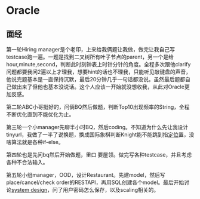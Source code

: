 # Oracle

## 面经

第一轮Hiring manager是个老印，上来给我俩题让我做，做完让我自己写testcase跑一遍。一题是找到二叉树所有叶子节点的parent，另一个是给hour,minute,second，判断此时刻钟表上时针分针的角度。全程多次跟他clarify问题都要我问2遍以上才理我，想要hint的话也不理我，只能听见敲键盘的声音，他说完题基本是一直保持沉默，最后20分钟几乎一句话都没说。虽然最后题都自己做出来了但他也基本没说话。这个人应该一开始就没想收我，从此对Oracle更加反感。  
  
第二轮ABC小哥挺好的，问俩BQ然后做题，判断Top10出现频率的String，全程不断优化直到不能优化为止。  
  
第三轮一个小manager先聊半小时BQ，然后coding。不知道为什么先让我设计tinyurl，我做了一半了说换题，换成国际象棋判断Knight能不能跳到指[定位](http://www.1point3acres.com/warald-evaluation-%E5%85%8D%E8%B4%B9%E5%92%A8%E8%AF%A2%E8%83%8C%E6%99%AF%E8%AF%84%E4%BC%B0%E5%AE%9A%E4%BD%8D/)置，没啥算法就是各种if-else。  
  
第四轮也是先问bq然后开始做题，里口 要屋领。做完写各种testcase，并且考虑各种不合法输入。  
  
第五轮小组manager，OOD，设计Restaurant。先建model，然后写place/cancel/check order的RESTAPI，再用SQL创建各个model。最后开始讨论[system design](http://https//www.educative.io/courses/grokking-the-system-design-interview?affiliate_id=5749180081373184/)，问了用户密码怎么保存，以及scaling相关的。

